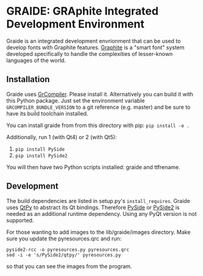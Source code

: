 # GRAIDE: GRAphite Integrated Development Environment

Graide is an integrated development envrionment that can be used
to develop fonts with Graphite features.
[Graphite](http://graphite.sil.org) is a "smart font" system
developed specifically to handle the complexities of lesser-known
languages of the world.

## Installation

Graide uses [GrCompiler](https://github.com/silnrsi/grcompiler).
Please install it.
Alternatively you can build it with this Python package.
Just set the environment variable `GRCOMPILER_BUNDLE_VERSION`
to a git reference (e.g. master) and be sure to have its build
toolchain installed.

You can install graide from from this directory with pip:
`pip install -e .`

Additionally, run 1 (with Qt4) or 2 (with Qt5):
1. `pip install PySide`
2. `pip install PySide2`

You will then have two Python scripts installed: graide and ttfrename.

## Development

The build dependencies are listed in setup.py's `install_requires`.
Graide uses [QtPy](https://pypi.org/project/QtPy/) to abstract its
Qt bindings. Therefore [PySide](https://pypi.org/project/PySide/)
or [PySide2](https://pypi.org/project/PySide2/) is needed as an
additional runtime dependency. Using any PyQt version is not
supported.

For those wanting to add images to the lib/graide/images directory.
Make sure you update the pyresources.qrc and run:
```
pyside2-rcc -o pyresources.py pyresources.qrc
sed -i -e 's/PySide2/qtpy/' pyresources.py
```
so that you can see the images from the program.
